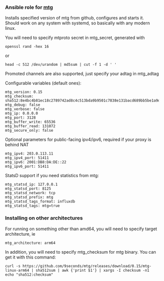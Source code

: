 ### Ansible role for [mtg](https://github.com/9seconds/mtg)
Installs specified version of mtg from github, configures and starts it.
Should work on any system with systemd, so basically with any modern linux.

You will need to specify mtproto secret in mtg_secret, generated with

```
openssl rand -hex 16
```

or

```
head -c 512 /dev/urandom | md5sum | cut -f 1 -d ' '
```

Promoted channels are also supported, just specify your adtag in mtg_adtag

Configurable variables (default ones):
```
mtg_version: 0.15
mtg_checksum: sha512:8e4bc4b81ec18c2789742ad8c4c513bda9b9501c7838e131bacd689bb5be1a9d0502b1a7f16a96fabd84dc0769b34b09c72351c7b04ce09439dffb66a2c597cd
mtg_debug: false
mtg_verbose: false
mtg_ip: 0.0.0.0
mtg_port: 3128
mtg_buffer_write: 65536
mtg_buffer_read: 131072
mtg_secure_only: false
```

Optional parameters for public-facing ipv4/ipv6, required if your proxy is behind NAT
```
mtg_ipv4: 203.0.113.11
mtg_ipv4_port: 51411
mtg_ipv6: 2001:DB8:DA:DE::22
mtg_ipv6_port: 51411
```

StatsD support if you need statistics from mtg:
```
mtg_statsd_ip: 127.0.0.1
mtg_statsd_port: 8125
mtg_statsd_network: tcp
mtg_statsd_prefix: mtg
mtg_statsd_tags_format: influxdb
mtg_statsd_tags: mtg=true
```

### Installing on other architectures
For running on something other than amd64, you will need to specify target architecture, ie

```
mtg_architecture: arm64
```

In addition, you will need to specify mtg_checksum for mtg binary. You can get it with this command:
```
curl -s https://github.com/9seconds/mtg/releases/download/0.15/mtg-linux-arm64 | sha512sum | awk {'print $1'} | xargs -I checksum -n1 echo "sha512:checksum"
```